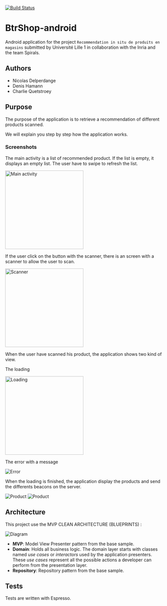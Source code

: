 [![Build Status](https://travis-ci.org/Oupsla/BtrShop-android.svg?branch=master)](https://travis-ci.org/Oupsla/BtrShop-cloud)

# BtrShop-android

Android application for the project `Recommendation in situ de produits en magasins` submitted by Université Lille 1 in collaboration with the Inria and the team Spirals.

## Authors
- Nicolas Delperdange
- Denis Hamann
- Charlie Quetstroey

## Purpose

The purpose of the application is to retrieve a recommendation of different products scanned.

We will explain you step by step how the application works.

### Screenshots

The main activity is a list of recommended product. If the list is empty, it displays an empty list. The user have to swipe to refresh the list.

<img src="https://www.pictshare.net/300/564d728401.png" style="width:250px;" alt="Main activity"/>

If the user click on the button with the scanner, there is an
screen with a scanner to allow the user to scan.

<img src="https://www.pictshare.net/300/60cf8e6e5b.png" alt="Scanner" style="width:250px;"/>

When the user have scanned his product, the application shows two kind of view.

The loading

<img src="https://www.pictshare.net/300/50657b87a8.png" alt="Loading" style="width:250px;"/>

The error with a message

<img src="https://www.pictshare.net/300/ca8def997d.png" alt="Error" />

When the loading is finished, the application display the products and send the differents beacons on the server.

<img src="https://www.pictshare.net/300/5ecfdcc9cb.png" alt="Product"/>

<img src="https://www.pictshare.net/300/c76b8d5d76.png" alt="Product"/>


## Architecture

This project use the MVP CLEAN ARCHITECTURE (BLUEPRINTS) :

<img src="https://github.com/googlesamples/android-architecture/wiki/images/mvp-clean.png" alt="Diagram"/>


* **MVP**: Model View Presenter pattern from the base sample.
* **Domain**: Holds all business logic. The domain layer starts with classes named *use cases* or *interactors* used by the application presenters. These *use cases* represent all the possible actions a developer can perform from the presentation layer.
* **Repository**: Repository pattern from the base sample.


## Tests

Tests are written with Espresso.